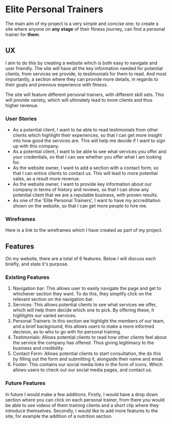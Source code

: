 # Elite Personal Trainers

The main aim of my project is a very simple and concise one; to create a site where anyone on **any stage** of their fitness
journey, can find a personal trainer for **them**. 


## UX
 
I aim to do this by creating a website which is both easy to navigate and user friendly. The site will have all the key information needed for potential clients, from services we provide, to testimonials for them to read. And most importantly, a section where they can provide more details, in regards to their goals and previous experience with fitness.

The site will feature different personal trainers, with different skill sets.
This will provide variety, which will ultimately lead to more clients and thus higher revenue.

### User Stories

- As a potential client, I want to be able to read testimonials from other clients which highlight their experiences, so that I can get more insight into how good the services are. 
  This will help me decide if I want to sign up with this company.
- As a potential client, I want to be able to see what services you offer and your credentials, so that I can see whether you offer what I am looking for.
- As the website owner, I want to add a section with a contact form, so that I can entice clients to contact us. This will lead to more potential sales, as a result more revenue.
- As the website owner, I want to provide key information about our company in terms of history and reviews, so that I can show any potential client that we are a reputable business, with proven results.
- As one of the 'Elite Personal Trainers', I want to have my accreditation shown on the website, so that I can get more people to hire me.

### Wireframes
Here is a link to the wireframes which I have created as part of my project.

## Features

On my website, there are a total of 6 features. Below I will discuss each briefly, and state it's purpose. 

### Existing Features

1. Navigation bar: This allows user to easily navigate the page and get to whichever section they want. To do this, they simplify
   click on the relevant section on the navigation bar.
1. Services: This allows potential clients to see what services we offer, which will help them decide which one to pick. By offering these, 
   it highlights our varied services.
1. Personal Trainers: In this section we highlight the members of our team, and a brief background, this allows users to make a more
   informed decision, as to who to go with for personal training.
1. Testimonials: Allows potential clients to read how other clients feel about the service the company has offered. Thus giving legitimacy to the business and credibility.
1. Contact Form: Allows potential clients to start consultation, the do this by filling out the form and submitting it, alongside their name and email.
1. Footer: This contains our social media links in the form of icons. Which allows users to check out our social media pages, and contact us.


### Future Features

In future I would make a few additions. Firstly, I would have a drop down section where you can click on each personal trainer, from there you would be 
able to see videos of them training clients and a short clip where they introduce themselves. Secondly, I would like to add more features to the site, for example the 
addition of a nutrition section.
